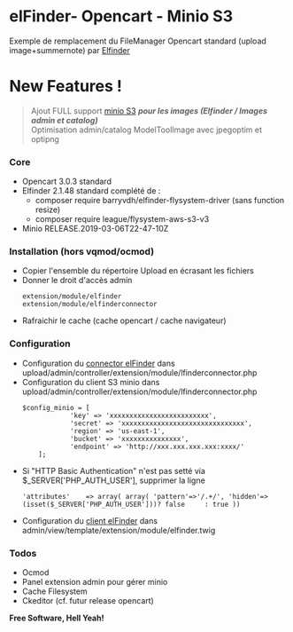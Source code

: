 # elFinder- Opencart - Minio S3 

Exemple de remplacement du FileManager Opencart standard (upload image+summernote) par [Elfinder](https://github.com/Studio-42/elFinder)  

# New Features !

> Ajout FULL support [minio S3](https://www.minio.io/) ***pour les images (Elfinder / Images admin et catalog)***   
> Optimisation admin/catalog ModelToolImage avec jpegoptim et optipng

### Core

* Opencart 3.0.3 standard 
* Elfinder 2.1.48 standard complété de :
  * composer require barryvdh/elfinder-flysystem-driver (sans function resize)
  * composer require league/flysystem-aws-s3-v3
* Minio RELEASE.2019-03-06T22-47-10Z 

### Installation (hors vqmod/ocmod)

* Copier l'ensemble du répertoire Upload en écrasant les fichiers 
* Donner le droit d'accès admin 
    ```
    extension/module/elfinder
    extension/module/elfinderconnector
    ```      
* Rafraichir le cache (cache opencart / cache navigateur)

### Configuration

+ Configuration du [connector elFinder](https://github.com/Studio-42/elFinder/wiki/Connector-configuration-options) dans upload/admin/controller/extension/module/lfinderconnector.php 
+ Configuration du client S3 minio dans upload/admin/controller/extension/module/lfinderconnector.php 
	```
	$config_minio = [
				'key' => 'xxxxxxxxxxxxxxxxxxxxxxxxx',
				'secret' => 'xxxxxxxxxxxxxxxxxxxxxxxxxxxxxxx',
				'region' => 'us-east-1',  
				'bucket' => 'xxxxxxxxxxxxxxx',     					
				'endpoint' => 'http://xxx.xxx.xxx.xxx:xxxx/'	
		];
	```
+ Si "HTTP Basic Authentication" n'est pas setté via $_SERVER['PHP_AUTH_USER'], supprimer la ligne
    ```
    'attributes'	=> array( array( 'pattern'=>'/.+/', 'hidden'=>(isset($_SERVER['PHP_AUTH_USER']))? false     : true ))
    ```
+ Configuration du [client elFinder](https://github.com/Studio-42/elFinder/wiki/Client-configuration-options) dans admin/view/template/extension/module/elfinder.twig 
      
### Todos

 - Ocmod
 - Panel extension admin pour gérer minio
 - Cache Filesystem 
 - Ckeditor (cf. futur release opencart)


**Free Software, Hell Yeah!**
